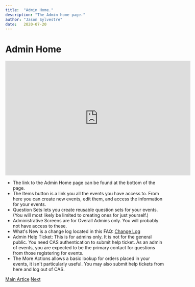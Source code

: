 ```yaml
---
title:  "Admin Home."
description: "The Admin home page."
author: "Jason Sylvestre"
date:   2020-07-20
---
```


# Admin Home

<iframe id="kaltura_player" src="https://cdnapisec.kaltura.com/p/1770401/sp/177040100/embedIframeJs/uiconf_id/29032722/partner_id/1770401?iframeembed=true&playerId=kaltura_player&entry_id=0_evlz0xhd&flashvars[mediaProtocol]=rtmp&amp;flashvars[streamerType]=rtmp&amp;flashvars[streamerUrl]=rtmp://www.kaltura.com:1935&amp;flashvars[rtmpFlavors]=1&amp;flashvars[localizationCode]=en&amp;flashvars[leadWithHTML5]=true&amp;flashvars[sideBarContainer.plugin]=true&amp;flashvars[sideBarContainer.position]=left&amp;flashvars[sideBarContainer.clickToClose]=true&amp;flashvars[chapters.plugin]=true&amp;flashvars[chapters.layout]=vertical&amp;flashvars[chapters.thumbnailRotator]=false&amp;flashvars[streamSelector.plugin]=true&amp;flashvars[EmbedPlayer.SpinnerTarget]=videoHolder&amp;flashvars[dualScreen.plugin]=true&amp;flashvars[Kaltura.addCrossoriginToIframe]=true&amp;&wid=0_1o7wh2r0" width="580" height="360" allowfullscreen webkitallowfullscreen mozAllowFullScreen allow="autoplay *; fullscreen *; encrypted-media *" sandbox="allow-forms allow-same-origin allow-scripts allow-top-navigation allow-pointer-lock allow-popups allow-modals allow-orientation-lock allow-popups-to-escape-sandbox allow-presentation allow-top-navigation-by-user-activation" frameborder="0" title="Kaltura Player"></iframe>


* The link to the Admin Home page can be found at the bottom of the page.
* The Items button is a link you all the events you have access to. From here you can create new events, edit them, and access the information for your events.
* Question Sets lets you create reusable question sets for your events. (You will most likely be limited to creating ones for just yourself.)
* Administrative Screens are for Overall Admins only. You will probably not have access to these.
* What's New is a change log located in this FAQ: [Change Log](/documentation/registration/registration-change-log)
* Admin Help Ticket: This is for admins only. It is not for the general public. You need CAS authentication to submit help ticket. As an admin of events, you are expected to be the primary contact for questions from those registering for events.
* The More Actions allows a basic lookup for orders placed in your events, it isn't particularly useful. You may also submit help tickets from here and log out of CAS.


<p><a href="/documentation/registration/getting-started" class="registration-tag">Main Artice</a> <a href="/documentation/registration/important-bits" class="registration-tag">Next <i class="fas fa-arrow-right"></i></a></p>